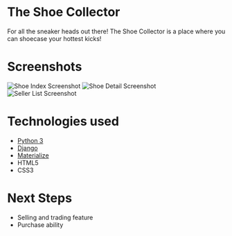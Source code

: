 # The Shoe Collector
For all the sneaker heads out there! The Shoe Collector is a place where you can shoecase your hottest kicks!


# Screenshots
![Shoe Index Screenshot](https://i.imgur.com/67RHSPy.png)
![Shoe Detail Screenshot](https://i.imgur.com/8MZDHoi.png)
![Seller List Screenshot](https://i.imgur.com/jG4hzOn.png)


# Technologies used
* [Python 3](https://www.python.org/)
* [Django](https://www.djangoproject.com/)
* [Materialize](https://materializecss.com/getting-started.html)
* HTML5
* CSS3

# Next Steps
* Selling and trading feature
* Purchase ability 

